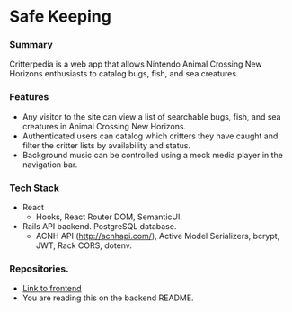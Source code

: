 # Safe Keeping

### Summary

Critterpedia is a web app that allows Nintendo Animal Crossing New Horizons enthusiasts to catalog bugs, fish, and sea creatures.

### Features
* Any visitor to the site can view a list of searchable bugs, fish, and sea creatures in Animal Crossing New Horizons.
* Authenticated users can catalog which critters they have caught and filter the critter lists by availability and status.
* Background music can be controlled using a mock media player in the navigation bar.

### Tech Stack
* React
  * Hooks, React Router DOM, SemanticUI.
* Rails API backend. PostgreSQL database.
  * ACNH API (http://acnhapi.com/), Active Model Serializers, bcrypt, JWT, Rack CORS, dotenv.
  
### Repositories.
- [Link to frontend](https://github.com/blobbyblobfish/critterpedia-frontend/)
- You are reading this on the backend README.
